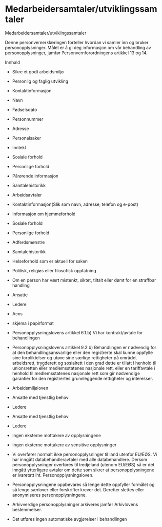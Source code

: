 # Medarbeidersamtaler/utviklingssamtaler

Medarbeidersamtaler/utviklingssamtaler

  

Denne personvernerklæringen forteller hvordan vi samler inn og bruker personopplysninger. Målet er å gi deg informasjon om vår behandling av personopplysninger, jamfør Personvernforordningens artikkel 13 og 14.

  

Innhald

*   Sikre et godt arbeidsmiljø  
    
*   Personlig og faglig utvikling  
    
*   Kontaktinformasjon  
    
*   Navn  
    
*   Fødselsdato  
    
*   Personnummer  
    
*   Adresse  
    
*   Personalsaker  
    
*   Inntekt  
    
*   Sosiale forhold  
    
*   Personlige forhold  
    
*   Pårørende informasjon  
    
*   Samtalehistorikk  
    
*   Arbeidsavtaler  
    
*   Kontaktinformasjon(Slik som navn, adresse, telefon og e-post)  
    
*   Informasjon om hjemmeforhold  
    
*   Sosiale forhold  
    
*   Personlige forhold  
    
*   Adferdsmønstre  
    
*   Samtalehistorikk  
    
*   Helseforhold som er aktuell for saken  
    
*   Politisk, religiøs eller filosofisk oppfatning  
    
*   Om en person har vært mistenkt, siktet, tiltalt eller dømt for en straffbar handling  
    
*   Ansatte  
    
*   Ledere  
    
*   Acos  
    
*   skjema i papirformat  
    
*   Personopplysningslovens artikkel 6.1.b) Vi har kontrakt/avtale for behandlingen  
    
*   Personopplysningslovens artikkel 9.2.b) Behandlingen er nødvendig for at den behandlingsansvarlige eller den registrerte skal kunne oppfylle sine forpliktelser og utøve sine særlige rettigheter på området arbeidsrett, trygderett og sosialrett i den grad dette er tillatt i henhold til unionsretten eller medlemsstatenes nasjonale rett, eller en tariffavtale i henhold til medlemsstatenes nasjonale rett som gir nødvendige garantier for den registrertes grunnleggende rettigheter og interesser.  
    
*   Arbeidsmiljøloven  
    
*   Ansatte med tjenstlig behov  
    
*   Ledere  
    
*   Ansatte med tjenstlig behov  
    
*   Ledere  
    
*   Ingen eksterne mottakere av opplysningene  
    
*   Ingen eksterne mottakere av sensitive opplysninger  
    
*   Vi overfører normalt ikke personopplysninger til land utenfor EU/EØS. Vi har inngått databehandleravtaler med alle databehandlere. Dersom personopplysninger overføres til tredjeland (utenom EU/EØS) så er det inngått ytterligere avtaler om dette som sikrer at personopplysningene er ivaretatt iht. Personopplysningsloven.  
    
*   Personopplysningene oppbevares så lenge dette oppfyller formålet og så lenge særlover eller forskrifter krever det. Deretter slettes eller anonymiseres personopplysningene.  
    
*   Arkivverdige personopplysninger arkiveres jamfør Arkivlovens bestemmelser.  
    
*   Det utføres ingen automatiske avgjørelser i behandlingen